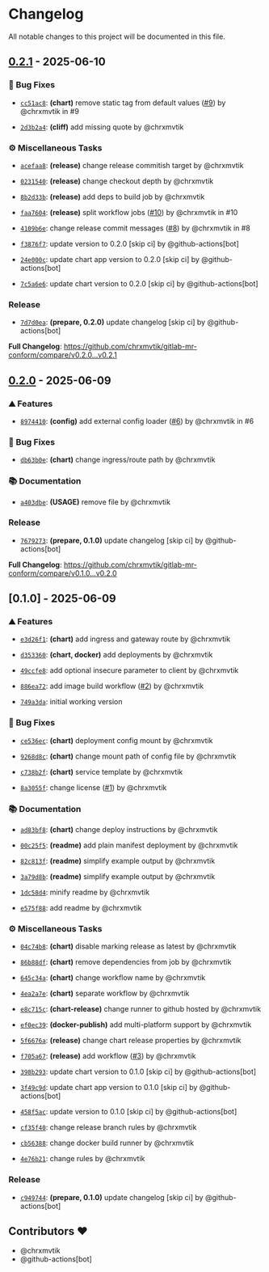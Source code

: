 # Changelog

All notable changes to this project will be documented in this file.

## [0.2.1](https://github.com/chrxmvtik/gitlab-mr-conform/compare/v0.2.0..v0.2.1) - 2025-06-10

### 🐛 Bug Fixes

- [``cc51ac8``](https://github.com/chrxmvtik/gitlab-mr-conform/commit/cc51ac8d0de5ce489f44f7bcfee3d8b4721de4ad): **(chart)** remove static tag from default values ([#9](https://github.com/chrxmvtik/gitlab-mr-conform/issues/9)) by @chrxmvtik in #9

- [``2d3b2a4``](https://github.com/chrxmvtik/gitlab-mr-conform/commit/2d3b2a43226246a0f1b6225c06203bff9a5392f6): **(cliff)** add missing quote by @chrxmvtik


### ⚙️ Miscellaneous Tasks

- [``acefaa8``](https://github.com/chrxmvtik/gitlab-mr-conform/commit/acefaa8b747d5e073006f94503514b48ded6bbbd): **(release)** change release commitish target by @chrxmvtik

- [``0231540``](https://github.com/chrxmvtik/gitlab-mr-conform/commit/023154037e51b6db62e31f1cc15ed6088539bfa8): **(release)** change checkout depth by @chrxmvtik

- [``8b2d33b``](https://github.com/chrxmvtik/gitlab-mr-conform/commit/8b2d33b8b545a065b684598f69018580e5d529b7): **(release)** add deps to build job by @chrxmvtik

- [``faa7604``](https://github.com/chrxmvtik/gitlab-mr-conform/commit/faa7604e5b72fcd867aa96d6a4cb47a6346d8585): **(release)** split workflow jobs ([#10](https://github.com/chrxmvtik/gitlab-mr-conform/issues/10)) by @chrxmvtik in #10

- [``4109b6e``](https://github.com/chrxmvtik/gitlab-mr-conform/commit/4109b6e942ed607e791bdd1fd88194b88026b077): change release commit messages ([#8](https://github.com/chrxmvtik/gitlab-mr-conform/issues/8)) by @chrxmvtik in #8

- [``f3876f7``](https://github.com/chrxmvtik/gitlab-mr-conform/commit/f3876f784fdae2b78a9adc071a6d9695e5353a8c): update version to 0.2.0 [skip ci] by @github-actions[bot]

- [``24e000c``](https://github.com/chrxmvtik/gitlab-mr-conform/commit/24e000c37dcef9108a92b530de9f9dc26b1d8fc5): update chart app version to 0.2.0 [skip ci] by @github-actions[bot]

- [``7c5a6e6``](https://github.com/chrxmvtik/gitlab-mr-conform/commit/7c5a6e6b05ef407b25ae316f6f4420748f40bccb): update chart version to 0.2.0 [skip ci] by @github-actions[bot]


### Release

- [``7d7d0ea``](https://github.com/chrxmvtik/gitlab-mr-conform/commit/7d7d0eac01ee653d2f181e87e375e45cff204052): **(prepare, 0.2.0)** update changelog [skip ci] by @github-actions[bot]





**Full Changelog**: https://github.com/chrxmvtik/gitlab-mr-conform/compare/v0.2.0...v0.2.1


## [0.2.0](https://github.com/chrxmvtik/gitlab-mr-conform/compare/v0.1.0..v0.2.0) - 2025-06-09

### ⛰️  Features

- [``8974410``](https://github.com/chrxmvtik/gitlab-mr-conform/commit/897441021b60f421b950cdda12e5402c54a03337): **(config)** add external config loader ([#6](https://github.com/chrxmvtik/gitlab-mr-conform/issues/6)) by @chrxmvtik in #6


### 🐛 Bug Fixes

- [``db63b0e``](https://github.com/chrxmvtik/gitlab-mr-conform/commit/db63b0ee2d6de941d9231dc85a4db5bc47f0c3f4): **(chart)** change ingress/route path by @chrxmvtik


### 📚 Documentation

- [``a403dbe``](https://github.com/chrxmvtik/gitlab-mr-conform/commit/a403dbe16e633de4d3c7906b7f97dcd28724e1b1): **(USAGE)** remove file by @chrxmvtik


### Release

- [``7679273``](https://github.com/chrxmvtik/gitlab-mr-conform/commit/76792733637cac90e388dd21d640b911e263ab18): **(prepare, 0.1.0)** update changelog [skip ci] by @github-actions[bot]





**Full Changelog**: https://github.com/chrxmvtik/gitlab-mr-conform/compare/v0.1.0...v0.2.0


## [0.1.0] - 2025-06-09

### ⛰️  Features

- [``e3d26f1``](https://github.com/chrxmvtik/gitlab-mr-conform/commit/e3d26f1e75d95ce0107d7a48b7bffc3b44355874): **(chart)** add ingress and gateway route by @chrxmvtik

- [``d353360``](https://github.com/chrxmvtik/gitlab-mr-conform/commit/d353360a371ea9e9356244e379d053e7d4b619d2): **(chart, docker)** add deployments by @chrxmvtik

- [``49ccfe8``](https://github.com/chrxmvtik/gitlab-mr-conform/commit/49ccfe8fadd3dc4748d9f6d776702cb295c8d794): add optional insecure parameter to client by @chrxmvtik

- [``886ea72``](https://github.com/chrxmvtik/gitlab-mr-conform/commit/886ea72bece66e58bf53bc13deff3a9f19742199): add image build workflow ([#2](https://github.com/chrxmvtik/gitlab-mr-conform/issues/2)) by @chrxmvtik

- [``749a3da``](https://github.com/chrxmvtik/gitlab-mr-conform/commit/749a3da6cd7382b51626cb66b1d637559eb62d03): initial working version


### 🐛 Bug Fixes

- [``ce536ec``](https://github.com/chrxmvtik/gitlab-mr-conform/commit/ce536ec6b45160a17de95b4743200105201e37c8): **(chart)** deployment config mount by @chrxmvtik

- [``9268d8c``](https://github.com/chrxmvtik/gitlab-mr-conform/commit/9268d8c5f62efc5a72378f900d48fa17bbe0ac87): **(chart)** change mount path of config file by @chrxmvtik

- [``c738b2f``](https://github.com/chrxmvtik/gitlab-mr-conform/commit/c738b2f9c2403b28e3c80cb82107b56926ef6383): **(chart)** service template by @chrxmvtik

- [``8a3055f``](https://github.com/chrxmvtik/gitlab-mr-conform/commit/8a3055f0aea60c8bd9beef961d319cd4f9924052): change license ([#1](https://github.com/chrxmvtik/gitlab-mr-conform/issues/1)) by @chrxmvtik


### 📚 Documentation

- [``ad83bf8``](https://github.com/chrxmvtik/gitlab-mr-conform/commit/ad83bf81dfa3f22c2ac1d80791931f5ddf5771df): **(chart)** change deploy instructions by @chrxmvtik

- [``00c25f5``](https://github.com/chrxmvtik/gitlab-mr-conform/commit/00c25f567299acb61c51bf519ee7aaba83674ff5): **(readme)** add plain manifest deployment by @chrxmvtik

- [``82c813f``](https://github.com/chrxmvtik/gitlab-mr-conform/commit/82c813ffe9f0bc1d0a89e30e1ee3a1571d8ab84d): **(readme)** simplify example output by @chrxmvtik

- [``3a79d8b``](https://github.com/chrxmvtik/gitlab-mr-conform/commit/3a79d8be5b4c155a4788bdd9153de7afd282090e): **(readme)** simplify example output by @chrxmvtik

- [``1dc58d4``](https://github.com/chrxmvtik/gitlab-mr-conform/commit/1dc58d4ce46f6fb3fcb852cd858b5129f41dde57): minify readme by @chrxmvtik

- [``e575f88``](https://github.com/chrxmvtik/gitlab-mr-conform/commit/e575f88af3ae32a5b2236e0d5ef673e6e1a00429): add readme by @chrxmvtik


### ⚙️ Miscellaneous Tasks

- [``04c74b8``](https://github.com/chrxmvtik/gitlab-mr-conform/commit/04c74b85bec42d6a4f93aa13326b3efbbedfe2f9): **(chart)** disable marking release as latest by @chrxmvtik

- [``86b88df``](https://github.com/chrxmvtik/gitlab-mr-conform/commit/86b88df59cc8b1d1cd396e25732e5434c1b6e865): **(chart)** remove dependencies from job by @chrxmvtik

- [``645c34a``](https://github.com/chrxmvtik/gitlab-mr-conform/commit/645c34a9698c4535e53b065ecd639a0aa7005c62): **(chart)** change workflow name by @chrxmvtik

- [``4ea2a7e``](https://github.com/chrxmvtik/gitlab-mr-conform/commit/4ea2a7e745a82e99029d89cfbdbfd4a3912774c0): **(chart)** separate workflow by @chrxmvtik

- [``e8c715c``](https://github.com/chrxmvtik/gitlab-mr-conform/commit/e8c715c687b8d63681e1d5bfb71518123d48cfce): **(chart-release)** change runner to github hosted by @chrxmvtik

- [``ef0ec39``](https://github.com/chrxmvtik/gitlab-mr-conform/commit/ef0ec39a291a7b749924f73efe15b2f8c57dddd4): **(docker-publish)** add multi-platform support by @chrxmvtik

- [``5f6676a``](https://github.com/chrxmvtik/gitlab-mr-conform/commit/5f6676a214a6299bcfc332f5a70f61170b23de84): **(release)** change chart release properties by @chrxmvtik

- [``f705a67``](https://github.com/chrxmvtik/gitlab-mr-conform/commit/f705a67166c961362694212433eda23ff6400748): **(release)** add workflow ([#3](https://github.com/chrxmvtik/gitlab-mr-conform/issues/3)) by @chrxmvtik

- [``398b293``](https://github.com/chrxmvtik/gitlab-mr-conform/commit/398b2934f00e47d76b881a959bc7541f44c424ec): update chart version to 0.1.0 [skip ci] by @github-actions[bot]

- [``3f49c9d``](https://github.com/chrxmvtik/gitlab-mr-conform/commit/3f49c9d77c9902aeced3de71cbd05a23a33ba603): update chart app version to 0.1.0 [skip ci] by @github-actions[bot]

- [``458f5ac``](https://github.com/chrxmvtik/gitlab-mr-conform/commit/458f5acd4c23024a03cfc92cdd0c2efe5c64ad40): update version to 0.1.0 [skip ci] by @github-actions[bot]

- [``cf35f40``](https://github.com/chrxmvtik/gitlab-mr-conform/commit/cf35f40dedd96cd8c392f73362e543f0fc16b3ea): change release branch rules by @chrxmvtik

- [``cb56388``](https://github.com/chrxmvtik/gitlab-mr-conform/commit/cb5638880bcc5ffa1684148fe840731df77f2023): change docker build runner by @chrxmvtik

- [``4e76b21``](https://github.com/chrxmvtik/gitlab-mr-conform/commit/4e76b218bde248e7c7c5b6f3f25cad7cad32a4c8): change rules by @chrxmvtik


### Release

- [``c949744``](https://github.com/chrxmvtik/gitlab-mr-conform/commit/c9497446fd97d5ba144a3c7e5b86fb161b861680): **(prepare, 0.1.0)** update changelog [skip ci] by @github-actions[bot]


## Contributors ❤️

* @chrxmvtik
* @github-actions[bot]





